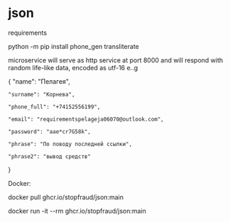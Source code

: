 # json

requirements

python -m pip install phone_gen transliterate 

microservice will serve as http service at port 8000 and will respond with random life-like data, encoded as utf-16 e..g


{
    "name": "Пелагея",
    
    "surname": "Корнева",
    
    "phone_full": "+74152556199",
    
    "email": "requirementspelageja06070@outlook.com",
    
    "password": "aae*cr7G58k",
    
    "phrase": "По поводу последней ссылки",
    
    "phrase2": "вывод средств"   
}



Docker:

docker pull ghcr.io/stopfraud/json:main


docker run -it --rm ghcr.io/stopfraud/json:main
